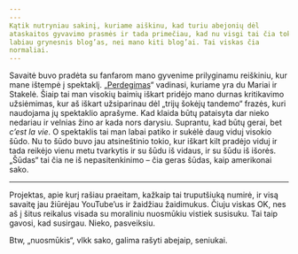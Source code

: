 ```yaml
---
---
Kątik nutryniau sakinį, kuriame aiškinu, kad turiu abejonių dėl
ataskaitos gyvavimo prasmės ir tada primečiau, kad nu visgi tai čia toks
labiau grynesnis blog’as, nei mano kiti blog’ai. Tai viskas čia
normaliai.
---
```


Savaitė buvo pradėta su fanfarom mano gyvenime prilyginamu reiškiniu,
kur mane ištempė į spektaklį.
„[Perdegimas](https://dramosteatras.lt/lt/spektaklis/perdegimas/)“
vadinasi, kuriame yra du Mariai ir Stakelė. Šiaip tai man visokių baimių
iškart pridėjo mano durnas kritikavimo užsiėmimas, kur aš iškart
užsiparinau dėl „trijų šokėjų tandemo“ frazės, kuri naudojama jų
spektaklio aprašyme. Kad klaida būtų pataisyta dar nieko nedariau ir
velnias žino ar kada nors darysiu. Suprantu, kad būtų gerai, bet _c’est
la vie_. O spektaklis tai man labai patiko ir sukėlė daug viduj visokio
šūdo. Nu to šūdo buvo jau atsineštinio tokio, kur iškart kilt pradėjo
viduj ir tada reikėjo vienu metu tvarkytis ir su šūdu iš vidaus, ir su
šūdu iš išorės. „Šūdas“ tai čia ne iš nepasitenkinimo – čia geras šūdas,
kaip amerikonai sako.

---

Projektas, apie kurį rašiau praeitam, kažkaip tai truputšiuką numirė, ir
visą savaitę jau žiūrėjau YouTube’us ir žaidžiau žaidimukus. Čiuju
viskas OK, nes aš į šitus reikalus visada su moraliniu nuosmūkiu vistiek
susisuku. Tai taip gavosi, kad susirgau. Nieko, pasveiksiu.

Btw, „nuosmūkis“, vlkk sako, galima rašyti abejaip, seniukai.
